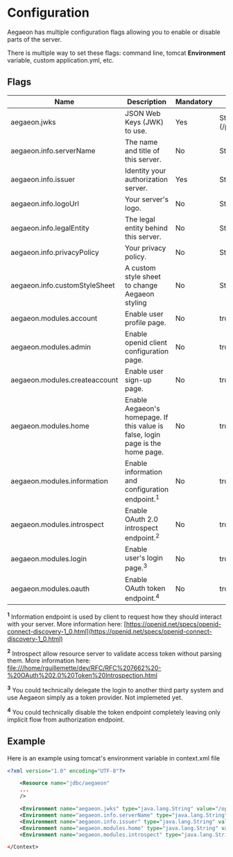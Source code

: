 # Configuration

Aegaeon has multiple configuration flags allowing you to enable or disable parts of the server.

There is multiple way to set these flags: command line, tomcat **Environment** variable, custom application.yml, etc.

## Flags

| Name | Description | Mandatory | Value | Default |
| ---- | ----------- | --------- | ------ | ------- |
| aegaeon.jwks | JSON Web Keys (JWK) to use. | Yes | String (/path/to/your/keys.jwks) | - |
| aegaeon.info.serverName | The name and title of this server. | No | String | Aegaeon |
| aegaeon.info.issuer | Identity your authorization server. | Yes | String/URL | - |
| aegaeon.info.logoUrl| Your server's logo. | No | String/URL | None |
| aegaeon.info.legalEntity | The legal entity behind this server. | No | String | None |
| aegaeon.info.privacyPolicy | Your privacy policy. | No | String/URL | None |
| aegaeon.info.customStyleSheet | A custom style sheet to change Aegaeon styling | No | String/URL | None |
| aegaeon.modules.account | Enable user profile page. | No | true or false | true |
| aegaeon.modules.admin | Enable openid client configuration page. | No | true or false | true |
| aegaeon.modules.createaccount | Enable user sign-up page. | No | true or false | true |
| aegaeon.modules.home| Enable Aegaeon's homepage. If this value is false, login page is the home page. | No | true or false | false |
| aegaeon.modules.information | Enable information and configuration endpoint.<sup>1</sup> | No | true or false | true |
| aegaeon.modules.introspect | Enable OAuth 2.0 introspect endpoint.<sup>2</sup> | No | true or false | false |
| aegaeon.modules.login | Enable user's login page.<sup>3</sup> | No | true or false | true |
| aegaeon.modules.oauth | Enable OAuth token endpoint.<sup>4</sup> | No | true or false | true |


**<sup>1</sup>** Information endpoint is used by client to request how they should interact with your server. More information here: [https://openid.net/specs/openid-connect-discovery-1_0.html](https://openid.net/specs/openid-connect-discovery-1_0.html)

**<sup>2</sup>** Introspect allow resource server to validate access token without parsing them. More information here: [file:///home/rguillemette/dev/RFC/RFC%207662%20-%20OAuth%202.0%20Token%20Introspection.html](file:///home/rguillemette/dev/RFC/RFC%207662%20-%20OAuth%202.0%20Token%20Introspection.html)

**<sup>3</sup>** You could technically delegate the login to another third party system and use Aegaeon simply as a token provider. Not implemeted yet.

**<sup>4</sup>** You could technically disable the token endpoint completely leaving only implicit flow from authorization endpoint.

## Example

Here is an example using tomcat's environment variable in context.xml file

```xml
<?xml version="1.0" encoding="UTF-8"?>

    <Resource name="jdbc/aegaeon"
    ...
    />

    <Environment name="aegaeon.jwks" type="java.lang.String" value="/opt/jwks/aegaeon.jwks"/>
    <Environment name="aegaeon.info.serverName" type="java.lang.String" value="Aegaeon" />
    <Environment name="aegaeon.info.issuer" type="java.lang.String" value="https://aegaeon.n4dev.ca"/>
    <Environment name="aegaeon.modules.home" type="java.lang.String" value="false" />
    <Environment name="aegaeon.modules.introspect" type="java.lang.String" value="true" />

</Context>
```

